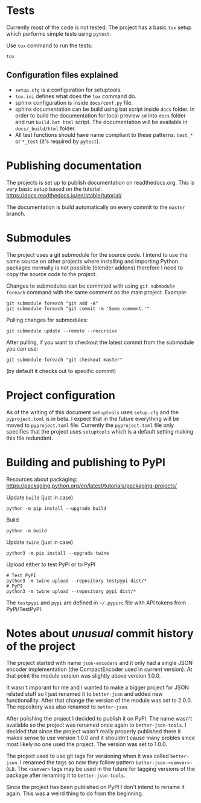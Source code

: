 # Tests
Currently most of the code is not tested. The project has a basic `tox` setup
which performs simple tests using `pytest`.

Use `tox` command to run the tests:
```
tox
```

## Configuration files explained
- `setup.cfg` is a configuration for setuptools.
- `tox.ini` defines what does the `tox` command do.
- sphinx configuration is inside `docs/conf.py` file.
- sphinx documentation can be build using bat script inside `docs` folder.
  In order to build the documentation for local preview `cd` into `docs` folder
  and run `build.bat html` script. The documentation will be available in
  `docs/_build/html` folder.
- All test functions should have name compliant to these patterns: `test_*` or
  `*_test` (it's required by `pytest`).

# Publishing documentation
The projects is set up to publish documentation on readthedocs.org.
This is very basic setup based on the tutorial:
https://docs.readthedocs.io/en/stable/tutorial/

The documentation is build automatically on every commit to the `master`
branch.

# Submodules
The project uses a git submodule for the source code. I intend to use the same
source on other projects where installing and importing Python packages
normally is not possible (blender addons) therefore I need to copy the source
code to the project.

Changes to submodules can be commited with using `git submodule foreach`
command with the same comment as the main project. Example:
```
git submodule foreach "git add -A"
git submodule foreach "git commit -m 'Some comment.'"
```

Pulling changes for submodules:
```
git submodule update --remote --recursive
```

After pulling, if you want to checkout the latest commit from the submodule
you can use:
```
git submodule foreach "git checkout master"
```
(by default it checks out to specific commit)


# Project configuration
As of the writing of this document `setuptools` uses `setup.cfg` and the
`pyproject.toml` is in beta. I expect that in the future everything will be
moved to `pyproject.toml` file. Currently the `pyproject.toml` file only
specifies that the project uses `setuptools` which is a default setting making
this file redundant.

# Building and publishing to PyPI
Resources about packaging: https://packaging.python.org/en/latest/tutorials/packaging-projects/

Update `build` (just in case)
```
python -m pip install --upgrade build
```

Build
```
python -m build
```

Update `twine` (just in case)
```
python3 -m pip install --upgrade twine
```

Upload either to test PyPI or to PyPI
```
# Test PyPI
python3 -m twine upload --repository testpypi dist/*
# PyPI
python3 -m twine upload --repository pypi dist/*
```
The `testpypi` and `pypi` are defined in `~/.pypirc` file with API tokens from
PyPi/TestPyPI.

# Notes about *unusual* commit history of the project
The project started with name `json-encoders` and it only had a single
JSON encoder implementation (the CompactEncoder used in current version).
At that point the module version was slightly above version 1.0.0.

It wasn't imporant for me and I wanted to make a bigger project for JSON
related stuff so I just renamed it to `better-json` and added new
functionallity. After that change the version of the module was set to 2.0.0.
The repository was also renamed to `better-json`.

After polishing the project I decided to publish it on PyPI. The name wasn't
available so the project was renamed once again to `better-json-tools`.
I decided that since the project wasn't really properly published there it
makes sense to use version 1.0.0 and it shouldn't cause many probles since
most likely no one used the project. The version was set to 1.0.0.

The project used to use git tags for versioning when it was called
`better-json`. I renamed the tags so now they follow pattern
`better-json-<semver>-OLD`. The `<semver>` tags may be used in the future
for tagging versions of the package after renaming it to `better-json-tools`.

Since the project has been published on PyPI I don't intend to rename it
again. This was a weird thing to do from the beginning.